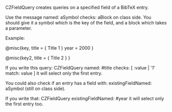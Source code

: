 CZFieldQuery creates queries on a specified field of a BibTeX entry.

Use the message named: aSymbol checks: aBlock on class side.
You should give it a symbol which is the key of the field, and a block which takes a parameter.

Example:

@misc{key,
title = { Title 1 }
year = 2000
}

@misc{key2,
title = { Title 2 }
}

If you write this query: 
CZFieldQuery named: #title checks: [ :value | '*1*' match: value ]
it will select only the first entry.

You could also check if an entry has a field with: existingFieldNamed: aSymbol (still on class side).

If you write that: 
CZFieldQuery existingFieldNamed: #year
it will select only the first entry too.

